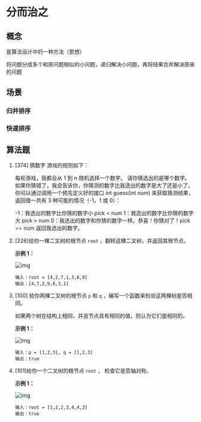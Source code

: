 # 分而治之

## 概念

是算法设计中的一种方法（思想）

将问题分成多个和原问题相似的小问题，递归解决小问题，再将结果合并解决原来的问题

## 场景

### 归并排序

### 快速排序

## 算法题

1. [374]  猜数字 游戏的规则如下：

   每轮游戏，我都会从 1 到 n 随机选择一个数字。 请你猜选出的是哪个数字。
   如果你猜错了，我会告诉你，你猜测的数字比我选出的数字是大了还是小了。
   你可以通过调用一个预先定义好的接口 int guess(int num) 来获取猜测结果，返回值一共有 3 种可能的情况（-1，1 或 0）：

   -1：我选出的数字比你猜的数字小 pick < num
   1：我选出的数字比你猜的数字大 pick > num
   0：我选出的数字和你猜的数字一样。恭喜！你猜对了！pick == num
   返回我选出的数字。

2. [226]给你一棵二叉树的根节点 `root` ，翻转这棵二叉树，并返回其根节点。

   **示例 1：**

   ![img](https://assets.leetcode.com/uploads/2021/03/14/invert1-tree.jpg)

   ```
   输入：root = [4,2,7,1,3,6,9]
   输出：[4,7,2,9,6,3,1]
   ```

3. [100] 给你两棵二叉树的根节点 `p` 和 `q` ，编写一个函数来检验这两棵树是否相同。

   如果两个树在结构上相同，并且节点具有相同的值，则认为它们是相同的。

   **示例 1：**

   ![img](https://assets.leetcode.com/uploads/2020/12/20/ex1.jpg)

   ```
   输入：p = [1,2,3], q = [1,2,3]
   输出：true
   ```



4. [101]给你一个二叉树的根节点 `root` ， 检查它是否轴对称。

   **示例 1：**

   ![img](https://assets.leetcode.com/uploads/2021/02/19/symtree1.jpg)

   ```
   输入：root = [1,2,2,3,4,4,3]
   输出：true
   ```